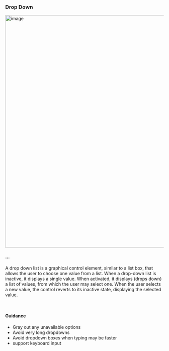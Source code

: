 ### Drop Down

<img width="740" alt="image" src="https://github.com/catenax-ng/tx-portal-assets/assets/94133633/af7bc1c5-9d26-4baf-ad50-612835c0a009">

<br>

#### ...

A drop down list is a graphical control element, similar to a list box, that allows the user to choose one value from a list. When a drop-down list is inactive, it displays a single value. When activated, it displays (drops down) a list of values, from which the user may select one. When the user selects a new value, the control reverts to its inactive state, displaying the selected value.

<br>

#### Guidance

* Gray out any unavailable options
* Avoid very long dropdowns
* Avoid dropdown boxes when typing may be faster
* support keyboard input

<br>
<br>

